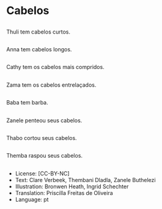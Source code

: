 # Cabelos

##
Thuli tem cabelos curtos.

##
Anna tem cabelos longos.

##
Cathy tem os cabelos mais compridos.

##
Zama tem os cabelos entrelaçados.

##
Baba tem barba.

##
Zanele penteou seus cabelos.

##
Thabo cortou seus cabelos.

##
Themba raspou seus cabelos.

##
* License: [CC-BY-NC]
* Text: Clare Verbeek, Thembani Dladla, Zanele Buthelezi
* Illustration: Bronwen Heath, Ingrid Schechter
* Translation: Priscilla Freitas de Oliveira
* Language: pt
